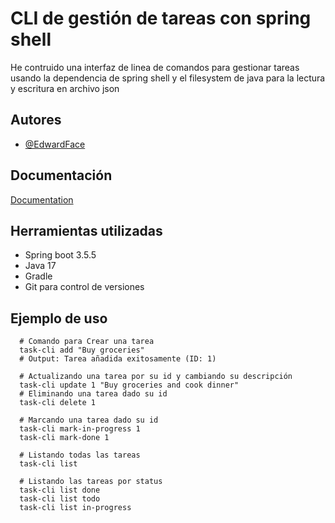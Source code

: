 
# CLI de gestión de tareas con spring shell

He contruido una interfaz de linea de comandos para gestionar tareas usando la dependencia de spring shell y el filesystem de java para la lectura y escritura en archivo json


## Autores

- [@EdwardFace](https://www.github.com/EdwardFace)


## Documentación

[Documentation](https://spring.io/projects/spring-shell)


## Herramientas utilizadas

- Spring boot 3.5.5
- Java 17
- Gradle
- Git para control de versiones


## Ejemplo de uso



```shell
  # Comando para Crear una tarea
  task-cli add "Buy groceries"
  # Output: Tarea añadida exitosamente (ID: 1)

  # Actualizando una tarea por su id y cambiando su descripción
  task-cli update 1 "Buy groceries and cook dinner"
  # Eliminando una tarea dado su id
  task-cli delete 1

  # Marcando una tarea dado su id
  task-cli mark-in-progress 1
  task-cli mark-done 1

  # Listando todas las tareas
  task-cli list

  # Listando las tareas por status
  task-cli list done
  task-cli list todo
  task-cli list in-progress
```



